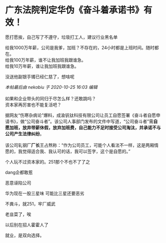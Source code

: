 # 广东法院判定华伪《奋斗着承诺书》有效！


愿打愿挨，自己写了不遵守，垃圾打工人，建议行业黑名单

给我1000万年薪，公司是我爹，加班？不存在的，24小时都是上班时间。随时都在。<br />
给我100万年薪，谁不让我加班我跟谁急。<br />
给我10万年薪，谁让我加班我跟谁急。<br />
<img src="static/image/smiley/default/victory.gif" smilieid="14" border="0" alt="" />

没送他副银手镯已经仁慈了，想啥呢

<i class="pstatus"> 本帖最后由 nekobiu 于 2020-10-25 16:03 编辑 </i><br />
<br />
如果和企业带头的同归于尽怎么样？还敢跳吗？<br />
资本家再厉害也不能复活吧？

据网友“伤寒杂病论”爆料，成渝钒钛科技有限公司让员工自愿签署《奋斗者自愿申请书》，做“公司奋斗者”。该公司人事部门发布的文件中写道，“公司奋斗者”需<strong>自愿加班，放弃带薪休假，放弃加班费，自己能力不足时接受公司淘汰，并承诺不与公司产生法律纠纷</strong>。<br />
<br />
该公司轧钢厂<strong>厂长</strong>王占熬称：“作为公司员工，可能个人看法不一样，这是两厢情愿的，我觉得适合我、我认可的话，我可以签字，这个是自愿的。”

个人玩不过资本家的。251那个不也不了了之

dang企都敢惹

恶意诬陷公司<img src="static/image/smiley/default/lol.gif" smilieid="12" border="0" alt="" />

华为现在一股三星味 可能比三星还要恶劣

不粪斗，就251，牢厂威武

老韭菜了，唉 <img src="static/image/smiley/yct/014.gif" smilieid="45" border="0" alt="" />

以后别在招人霍霍人了

就业，是双向选择。
